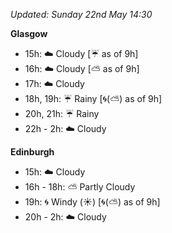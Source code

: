 *Updated: Sunday 22nd May 14:30*

**Glasgow**

* 15h: :cloud: Cloudy [:umbrella: as of 9h]
* 16h: :cloud: Cloudy [:partly_sunny: as of 9h]
* 17h: :cloud: Cloudy
* 18h, 19h: :umbrella: Rainy [:cyclone:(:partly_sunny:) as of 9h]
* 20h, 21h: :umbrella: Rainy
* 22h - 2h: :cloud: Cloudy

**Edinburgh**

* 15h: :cloud: Cloudy
* 16h - 18h: :partly_sunny: Partly Cloudy
* 19h: :cyclone: Windy (:sunny:) [:cyclone:(:partly_sunny:) as of 9h]
* 20h - 2h: :cloud: Cloudy

